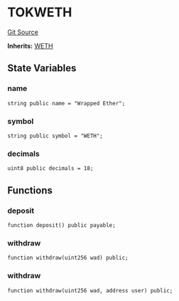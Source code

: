 # TOKWETH
[Git Source](https://github.com/TOKnetwork/contracts/blob/155f729fd8db0676297384375468d4d45b8aa44e/contracts/common/tokens/TOKWETH.sol)

**Inherits:**
[WETH](/contracts/common/tokens/WETH.sol/contract.WETH.md)


## State Variables
### name

```solidity
string public name = "Wrapped Ether";
```


### symbol

```solidity
string public symbol = "WETH";
```


### decimals

```solidity
uint8 public decimals = 18;
```


## Functions
### deposit


```solidity
function deposit() public payable;
```

### withdraw


```solidity
function withdraw(uint256 wad) public;
```

### withdraw


```solidity
function withdraw(uint256 wad, address user) public;
```

